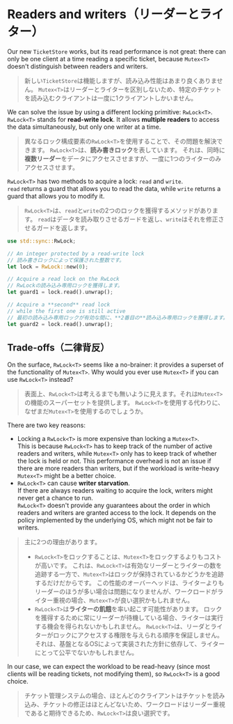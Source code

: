 # Readers and writers（リーダーとライター）

Our new `TicketStore` works, but its read performance is not great: there can only be one client at a time
reading a specific ticket, because `Mutex<T>` doesn't distinguish between readers and writers.

> 新しい`TicketStore`は機能しますが、読み込み性能はあまり良くありません。
> `Mutex<T>`はリーダーとライターを区別しないため、特定のチケットを読み込むクライアントは一度に1クライアントしかいません。

We can solve the issue by using a different locking primitive: `RwLock<T>`.\
`RwLock<T>` stands for **read-write lock**. It allows **multiple readers** to access the data simultaneously,
but only one writer at a time.

> 異なるロック構成要素の`RwLock<T>`を使用することで、その問題を解決できます。
> `RwLock<T>`は、**読み書きロック**を表しています。
> それは、同時に**複数リーダー**をデータにアクセスさせますが、一度に1つのライターのみアクセスさせます。

`RwLock<T>` has two methods to acquire a lock: `read` and `write`.\
`read` returns a guard that allows you to read the data, while `write` returns a guard that allows you to modify it.

> `RwLock<T>`は、`read`と`write`の2つのロックを獲得するメソッドがあります。
> `read`はデータを読み取りさせるガードを返し、`write`はそれを修正させるガードを返します。

```rust
use std::sync::RwLock;

// An integer protected by a read-write lock
// 読み書きロックによって保護された整数です。
let lock = RwLock::new(0);

// Acquire a read lock on the RwLock
// RwLockの読み込み専用ロックを獲得します。
let guard1 = lock.read().unwrap();

// Acquire a **second** read lock
// while the first one is still active
// 最初の読み込み専用ロックが有効な間に、**2番目の**読み込み専用ロックを獲得します。
let guard2 = lock.read().unwrap();
```

## Trade-offs（二律背反）

On the surface, `RwLock<T>` seems like a no-brainer: it provides a superset of the functionality of `Mutex<T>`.
Why would you ever use `Mutex<T>` if you can use `RwLock<T>` instead?

> 表面上、`RwLock<T>`は考えるまでも無いように見えます。それは`Mutex<T>`の機能のスーパーセットを提供します。
> `RwLock<T>`を使用する代わりに、なぜまだ`Mutex<T>`を使用するのでしょうか。

There are two key reasons:

- Locking a `RwLock<T>` is more expensive than locking a `Mutex<T>`.\
  This is because `RwLock<T>` has to keep track of the number of active readers and writers, while `Mutex<T>`
  only has to keep track of whether the lock is held or not.
  This performance overhead is not an issue if there are more readers than writers, but if the workload
  is write-heavy `Mutex<T>` might be a better choice.
- `RwLock<T>` can cause **writer starvation**.\
  If there are always readers waiting to acquire the lock, writers might never get a chance to run.\
  `RwLock<T>` doesn't provide any guarantees about the order in which readers and writers are granted access to the lock.
  It depends on the policy implemented by the underlying OS, which might not be fair to writers.

> 主に2つの理由があります。
>
> - `RwLock<T>`をロックすることは、`Mutex<T>`をロックするよりもコストが高いです。
>   これは、`RwLock<T>`は有効なリーダーとライターの数を追跡する一方で、`Mutex<T>`はロックが保持されているかどうかを追跡するだけだからです。
>   この性能のオーバーヘッドは、ライターよりもリーダーのほうが多い場合は問題になりませんが、ワークロードがライター重視の場合、`Mutex<T>`が良い選択かもしれません。
> - `RwLock<T>`は**ライターの飢餓**を率い起こす可能性があります。
>   ロックを獲得するために常にリーダーが待機している場合、ライターは実行する機会を得られないかもしれません。
>   `RwLock<T>`は、リーダとライターがロックにアクセスする権限を与えられる順序を保証しません。
>   それは、基盤となるOSによって実装された方針に依存して、ライターにとって公平でないかもしれません。

In our case, we can expect the workload to be read-heavy (since most clients will be reading tickets, not modifying them),
so `RwLock<T>` is a good choice.

> チケット管理システムの場合、ほとんどのクライアントはチケットを読み込み、チケットの修正はほとんどないため、ワークロードはリーダー重視であると期待できるため、`RwLock<T>`は良い選択です。
